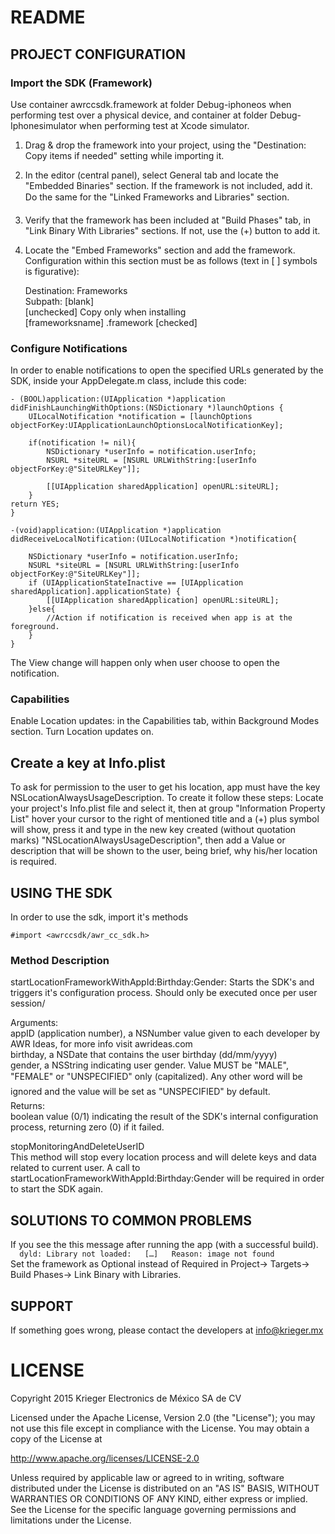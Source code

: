 # README #


## PROJECT CONFIGURATION ##

### Import the SDK (Framework) ###

Use container awrccsdk.framework at folder Debug-iphoneos when performing test over a physical device, and container at folder Debug-Iphonesimulator when performing test at Xcode simulator.

1. Drag & drop the framework into your project, using the "Destination: Copy items if needed" setting while importing it.
2. In the editor (central panel), select General tab and locate the "Embedded Binaries" section. If the framework is not included, add it. Do the same for the "Linked Frameworks and Libraries" section.

3. Verify that the framework has been included at "Build Phases" tab, in "Link Binary With Libraries" sections. If not, use the (+) button to add it.
4. Locate the "Embed Frameworks" section and add the framework. Configuration within this section must be as follows (text in [ ] symbols is figurative):

    Destination: Frameworks   
    Subpath: [blank]   
    [unchecked] Copy only when installing   
    [frameworksname] .framework [checked]   


### Configure Notifications ###

In order to enable notifications to open the specified URLs generated by the SDK, inside your AppDelegate.m class, include this code:

    - (BOOL)application:(UIApplication *)application didFinishLaunchingWithOptions:(NSDictionary *)launchOptions {
        UILocalNotification *notification = [launchOptions objectForKey:UIApplicationLaunchOptionsLocalNotificationKey];

        if(notification != nil){
            NSDictionary *userInfo = notification.userInfo;
            NSURL *siteURL = [NSURL URLWithString:[userInfo objectForKey:@"SiteURLKey"]];
            
            [[UIApplication sharedApplication] openURL:siteURL];
        }
    return YES;
    }

    -(void)application:(UIApplication *)application didReceiveLocalNotification:(UILocalNotification *)notification{

        NSDictionary *userInfo = notification.userInfo;
        NSURL *siteURL = [NSURL URLWithString:[userInfo objectForKey:@"SiteURLKey"]];
        if (UIApplicationStateInactive == [UIApplication sharedApplication].applicationState) {
            [[UIApplication sharedApplication] openURL:siteURL];
        }else{
            //Action if notification is received when app is at the foreground.
        }
    }

The View change will happen only when user choose to open the notification.

### Capabilities ###

Enable Location updates: in the Capabilities tab, within Background Modes section. Turn Location updates on.

## Create a key at Info.plist ##
To ask for permission to the user to get his location, app must have the key NSLocationAlwaysUsageDescription. To create it follow these steps: Locate your project's Info.plist file and select it, then at group "Information Property List" hover your cursor to the right of mentioned title and a (+) plus symbol will show, press it and type in the new key created (without quotation marks) "NSLocationAlwaysUsageDescription", then add a Value or description that will be shown to the user, being brief, why his/her location is required.


## USING THE SDK ##

In order to use the sdk, import it's methods

    #import <awrccsdk/awr_cc_sdk.h>

### Method Description ###

startLocationFrameworkWithAppId:Birthday:Gender:
Starts the SDK's and triggers it's configuration process. Should only be executed once per user session/

Arguments:  
appID (application number), a NSNumber value given to each developer by AWR Ideas, for more info visit awrideas.com  
birthday, a NSDate that contains the user birthday (dd/mm/yyyy)  
gender, a NSString indicating user gender. Value MUST be "MALE", "FEMALE" or "UNSPECIFIED" only (capitalized). Any other word will be ignored and the value will be set as "UNSPECIFIED" by default.  
Returns:  
boolean value (0/1) indicating the result of the SDK's internal configuration process, returning zero (0) if it failed.  


stopMonitoringAndDeleteUserID  
This method will stop every location process and will delete keys and data related to current user. A call to startLocationFrameworkWithAppId:Birthday:Gender will be required in order to start the SDK again.  

## SOLUTIONS TO COMMON PROBLEMS ##

If you see the this message after running the app (with a successful build).  
`  
dyld: Library not loaded:  
[…]  
Reason: image not found  
`  
Set the framework as Optional instead of Required in Project-> Targets-> Build Phases-> Link Binary with Libraries.

## SUPPORT ##

If something goes wrong, please contact the developers at info@krieger.mx

# LICENSE #

Copyright 2015 Krieger Electronics de México SA de CV

Licensed under the Apache License, Version 2.0 (the "License");
you may not use this file except in compliance with the License.
You may obtain a copy of the License at

http://www.apache.org/licenses/LICENSE-2.0

Unless required by applicable law or agreed to in writing, software
distributed under the License is distributed on an "AS IS" BASIS,
WITHOUT WARRANTIES OR CONDITIONS OF ANY KIND, either express or implied.
See the License for the specific language governing permissions and
limitations under the License.
